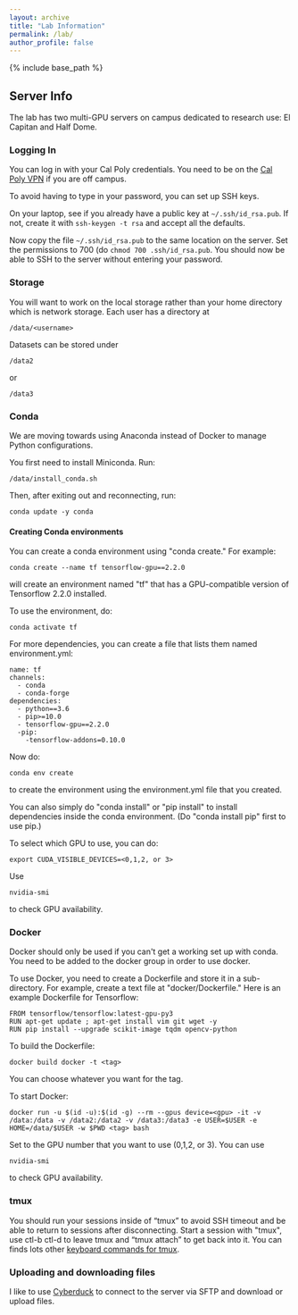 ```yaml
---
layout: archive
title: "Lab Information"
permalink: /lab/
author_profile: false
---
```


{% include base_path %}

## Server Info ##

The lab has two multi-GPU servers on campus dedicated to research use: El Capitan and Half Dome.

### Logging In ###

You can log in with your Cal Poly credentials.  You need to be on the [Cal Poly VPN](https://cpvpn.calpoly.edu) if you are off campus.

To avoid having to type in your password, you can set up SSH keys. 

On your laptop, see if you already have a public key at ```~/.ssh/id_rsa.pub```.  If not, create it with ```ssh-keygen -t rsa``` and accept all the defaults.

Now copy the file ```~/.ssh/id_rsa.pub``` to the same location on the server.  Set the permissions to 700 (do ```chmod 700 .ssh/id_rsa.pub```.  You should now be able to SSH to the server without entering your password.

### Storage ###

You will want to work on the local storage rather than your home directory which is network storage.  Each user has a directory at

    /data/<username>
  
Datasets can be stored under
  
    /data2

or

    /data3
    
    
### Conda ###

We are moving towards using Anaconda instead of Docker to manage Python configurations.

You first need to install Miniconda.  Run:

    /data/install_conda.sh
    
Then, after exiting out and reconnecting, run:

    conda update -y conda

#### Creating Conda environments ####

You can create a conda environment using "conda create."  For example:

    conda create --name tf tensorflow-gpu==2.2.0
    
will create an environment named "tf" that has a GPU-compatible version of Tensorflow 2.2.0 installed.

To use the environment, do:

    conda activate tf
    
For more dependencies, you can create a file that lists them named environment.yml:

    name: tf
    channels:
      - conda
      - conda-forge
    dependencies:
      - python==3.6
      - pip>=10.0
      - tensorflow-gpu==2.2.0
      -pip:
        -tensorflow-addons=0.10.0

Now do:

    conda env create
    
to create the environment using the environment.yml file that you created.

You can also simply do "conda install" or "pip install" to install dependencies inside the conda environment.  (Do "conda install pip" first to use pip.)

To select which GPU to use, you can do:

    export CUDA_VISIBLE_DEVICES=<0,1,2, or 3>
    
Use

    nvidia-smi
    
to check GPU availability.

### Docker ###

Docker should only be used if you can't get a working set up with conda.  You need to be added to the docker group in order to use docker.

To use Docker, you need to create a Dockerfile and store it in a sub-directory.   For example, create a text file at "docker/Dockerfile."  Here is an example Dockerfile for Tensorflow:
      
    FROM tensorflow/tensorflow:latest-gpu-py3
    RUN apt-get update ; apt-get install vim git wget -y
    RUN pip install --upgrade scikit-image tqdm opencv-python

To build the Dockerfile:
      
    docker build docker -t <tag>

You can choose whatever you want for the tag.
      
To start Docker:
      
    docker run -u $(id -u):$(id -g) --rm --gpus device=<gpu> -it -v /data:/data -v /data2:/data2 -v /data3:/data3 -e USER=$USER -e HOME=/data/$USER -w $PWD <tag> bash
    
Set <gpu> to the GPU number that you want to use (0,1,2, or 3).  You can use 
    
    nvidia-smi
    
to check GPU availability.

### tmux ###
      
You should run your sessions inside of “tmux” to avoid SSH timeout and be able to return to sessions after disconnecting.  Start a session with "tmux", use ctl-b ctl-d to leave tmux and “tmux attach” to get back into it.  You can finds lots other [keyboard commands for tmux](https://gist.github.com/MohamedAlaa/2961058).
    
### Uploading and downloading files ###
    
I like to use [Cyberduck](https://cyberduck.io/) to connect to the server via SFTP and download or upload files. 
    

